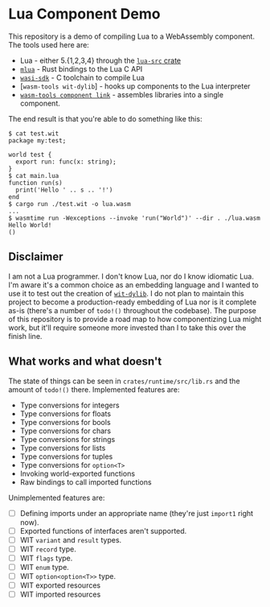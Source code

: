 # Lua Component Demo

This repository is a demo of compiling Lua to a WebAssembly component. The tools
used here are:

* Lua - either 5.{1,2,3,4} through the [`lua-src` crate]
* [`mlua`] - Rust bindings to the Lua C API
* [`wasi-sdk`] - C toolchain to compile Lua
* [`wasm-tools wit-dylib`] - hooks up components to the Lua interpreter
* [`wasm-tools component link`] - assembles libraries into a single component.

The end result is that you're able to do something like this:

```
$ cat test.wit
package my:test;

world test {
  export run: func(x: string);
}
$ cat main.lua
function run(s)
  print('Hello ' .. s .. '!')
end
$ cargo run ./test.wit -o lua.wasm
...
$ wasmtime run -Wexceptions --invoke 'run("World")' --dir . ./lua.wasm
Hello World!
()
```

[`mlua`]: https://crates.io/crates/mlua
[`lua-src` crate]: https://crates.io/crates/lua-src
[`wasi-sdk`]: https://github.com/WebAssembly/wasi-sdk
[`wit-dylib`]: https://github.com/bytecodealliance/wasm-tools/tree/main/crates/wit-dylib
[`wasm-tools component link`]: https://docs.rs/wit-component/latest/wit_component/struct.Linker.html

## Disclaimer

I am not a Lua programmer. I don't know Lua, nor do I know idiomatic Lua. I'm
aware it's a common choice as an embedding language and I wanted to
use it to test out the creation of [`wit-dylib`]. I do not plan to maintain
this project to become a production-ready embedding of Lua nor is it complete
as-is (there's a number of `todo!()` throughout the codebase). The purpose of
this repository is to provide a road map to how componentizing Lua might
work, but it'll require someone more invested than I to take this over the
finish line.

## What works and what doesn't

The state of things can be seen in `crates/runtime/src/lib.rs` and the amount
of `todo!()` there. Implemented features are:

* Type conversions for integers
* Type conversions for floats
* Type conversions for bools
* Type conversions for chars
* Type conversions for strings
* Type conversions for lists
* Type conversions for tuples
* Type conversions for `option<T>`
* Invoking world-exported functions
* Raw bindings to call imported functions

Unimplemented features are:

* [ ] Defining imports under an appropriate name (they're just `import1` right
  now).
* [ ] Exported functions of interfaces aren't supported.
* [ ] WIT `variant` and `result` types.
* [ ] WIT `record` type.
* [ ] WIT `flags` type.
* [ ] WIT `enum` type.
* [ ] WIT `option<option<T>>` type.
* [ ] WIT exported resources
* [ ] WIT imported resources
